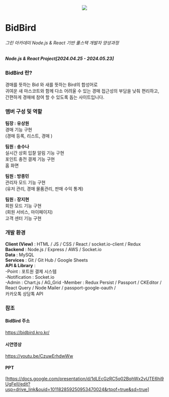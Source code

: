 <div style="text-align: center;">
  <img src="https://i.imgur.com/D3lJNvg.png" style="margin: 0 auto;">
</div>   
   
# BidBird

###### 그린 아카데미 Node.js & React 기반 풀스택 개발자 양성과정
##### Node.js & React Project[2024.04.25 - 2024.05.23]

### BidBird 란?   
경매를 뜻하는 Bid 와 새를 뜻하는 Bird의 합성어로   
귀여운 새 마스코트와 함께 다소 어려울 수 있는 경매 접근성의 부담을 낮춰 편리하고, 간편하게 경매에 참여 할 수 있도록 돕는 사이트입니다. 

### 맴버 구성 및 역할  
**팀장 : 유상원**     
경매 기능 구현   
(경매 등록, 리스트, 경매 )   

**팀원 : 송수나**    
실시간 상회 입찰 알림 기능 구현   
포인트 충전 결제 기능 구현   
홈 화면  
   
**팀원 : 방종민**   
관리자 모드 기능 구현   
(유저 관리, 경매 물품관리, 판매 수익 통계)   
   
**팀원 : 장지현**   
회원 모드 기능 구현  
(회원 서비스, 마이페이지)  
고객 센터 기능 구현  



### 개발 환경
**Client (View)**   : HTML / JS / CSS / React / socket.io-client / Redux        
**Backend**   : Node.js / Express / AWS / Socket.io   
**Data**   : MySQL      
**Services**   : Git / Git Hub / Google Sheets    
**API & Library** :   
-Point : 포트원 결제 시스템    
-Notification : Socket.io   
-Admin : Chart.js / AG_Grid
-Member : Redux Persist / Passport / CKEditor /   
                 React Query / Node Mailer / passport-google-oauth /  
                 카카오톡 상담톡 API    
  

### 참조   
#### BidBird 주소
https://bidbird.kro.kr/    
    
#### 시연영상   
https://youtu.be/CzuwErhdwWw   


#### PPT   
[https://docs.google.com/presentation/d/1dLEcGzRC5q02BqhWx2vUTE6hi9UgFeII/edit?usp=drive_link&ouid=101182859250953470024&rtpof=true&sd=true]
